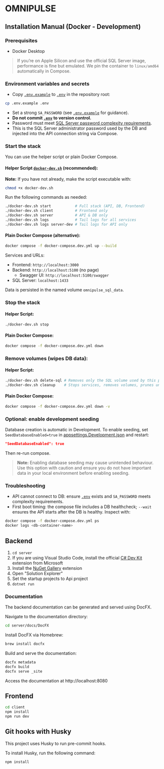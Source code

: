 # OMNIPULSE

## Installation Manual (Docker - Development)

### Prerequisites

- Docker Desktop

> If you’re on Apple Silicon and use the official SQL Server image, performance is fine but emulated. We pin the container to `linux/amd64` automatically in Compose.

### Environment variables and secrets

- Copy [`.env.example`](./.env.example) to [`.env`](./.env) in the repository root:

```bash
cp .env.example .env
```

- Set a strong `SA_PASSWORD` (see [`.env.example`](./.env.example) for guidance).
- **Do not commit [`.env`](./.env) to version control.**
- Password must meet [SQL Server password complexity requirements](https://learn.microsoft.com/en-us/sql/relational-databases/security/password-policy#password-complexity).
- This is the SQL Server administrator password used by the DB and injected into the API connection string via Compose.

### Start the stack

You can use the helper script or plain Docker Compose.

#### Helper Script [`docker-dev.sh`](./docker-dev.sh) (recommended):

**Note:** If you have not already, make the script executable with:

```bash
chmod +x docker-dev.sh
```

Run the following commands as needed:

```bash
./docker-dev.sh start           # Full stack (API, DB, Frontend)
./docker-dev.sh client          # Frontend only
./docker-dev.sh server          # API & DB only
./docker-dev.sh logs            # Tail logs for all services
./docker-dev.sh logs server-dev # Tail logs for API only
```

#### Plain Docker Compose (alternative):

```bash
docker compose -f docker-compose.dev.yml up --build
```

Services and URLs:

- Frontend: `http://localhost:3000`
- Backend: `http://localhost:5100` (no page)
  - Swagger UI: `http://localhost:5100/swagger`
- SQL Server: `localhost:1433`

Data is persisted in the named volume `omnipulse_sql_data`.

### Stop the stack

#### Helper Script:

```bash
./docker-dev.sh stop
```

#### Plain Docker Compose:

```bash
docker compose -f docker-compose.dev.yml down
```

### Remove volumes (wipes DB data):

#### Helper Script:

```bash
./docker-dev.sh delete-sql # Removes only the SQL volume used by this project
./docker-dev.sh cleanup    # Stops services, removes volumes, prunes unused Docker resources
```

#### Plain Docker Compose:

```bash
docker compose -f docker-compose.dev.yml down -v
```

### Optional: enable development seeding

Database creation is automatic in Development. To enable seeding, set `SeedDatabaseEnabled=true` in [appsettings.Development.json](./server/src/api/appsettings.Development.json) and restart:

```json
"SeedDatabaseEnabled": true
```

Then re-run compose.

> **Note:** Enabling database seeding may cause unintended behaviour. Use this option with caution and ensure you do not have important data in your local environment before enabling seeding.

### Troubleshooting

- API cannot connect to DB: ensure [`.env`](./.env) exists and `SA_PASSWORD` meets complexity requirements.
- First boot timing: the compose file includes a DB healthcheck; `--wait` ensures the API starts after the DB is healthy. Inspect with:

```bash
docker compose -f docker-compose.dev.yml ps
docker logs <db-container-name>
```

## Backend

1. `cd server`
2. If you are using Visual Studio Code, install the official [C# Dev Kit](https://marketplace.visualstudio.com/items?itemName=ms-dotnettools.csdevkit) extension from Microsoft
3. Install the [NuGet Gallery](https://marketplace.visualstudio.com/items?itemName=patcx.vscode-nuget-gallery) extension
4. Open "Solution Explorer"
5. Set the startup projects to Api project
6. `dotnet run`

### Documentation

The backend documentation can be generated and served using DocFX.

Navigate to the documentation directory:

```bash
cd server/docs/DocFX
```

Install DocFX via Homebrew:

```bash
brew install docfx
```

Build and serve the documentation:

```bash
docfx metadata
docfx build
docfx serve _site
```

Access the documentation at http://localhost:8080

## Frontend

```bash
cd client
npm install
npm run dev
```

## Git hooks with Husky

This project uses Husky to run pre-commit hooks.

To install Husky, run the following command:

```bash
npm install
```
